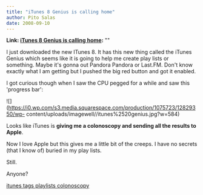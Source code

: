 ```yaml
---
title: "iTunes 8 Genius is calling home"
author: Pito Salas
date: 2008-09-10
---
```


**Link: [iTunes 8 Genius is calling home](None):** ""



I just downloaded the new ITunes 8. It has this new thing called the iTunes
Genius which seems like it is going to help me create play lists or something.
Maybe it's gonna out Pandora Pandora or Last.FM. Don't know exactly what I am
getting but I pushed the big red button and got it enabled.

I got curious though when I saw the CPU pegged for a while and saw this
'progress bar':

![](https://i0.wp.com/s3.media.squarespace.com/production/1075723/12829350/wp-
content/uploads/imagewell//itunes%2520genius.jpg?w=584)

Looks like iTunes is **giving me a colonoscopy and sending all the results to
Apple**.

Now I love Apple but this gives me a little bit of the creeps. I have no
secrets (that I know of) buried in my play lists.

Still.

Anyone?

[itunes tags playlists
colonoscopy](<http://technorati.com/tag/itunes%20tags%20playlists%20colonoscopy>)


